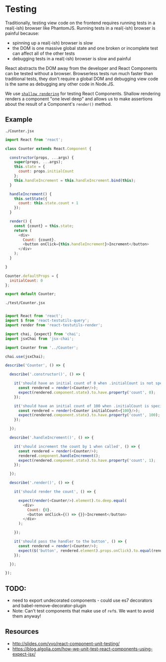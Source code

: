 # Testing

Traditionally, testing view code on the frontend requires running tests in a real(-ish) browser like PhantomJS.
Running tests in a real(-ish) browser is painful because:

- spinning up a real(-ish) browser is slow
- the DOM is one massive global state and one broken or incomplete test can affect all of the other tests
- debugging tests in a real(-ish) browser is slow and painful


React abstracts the DOM away from the developer and React Components can be tested without a browser. Browserless tests
run much faster than traditional tests, they don't require a global DOM and debugging view code is the same as
debugging any other code in Node.JS.

We use [`shallow rendering`](https://facebook.github.io/react/docs/test-utils.html#shallow-rendering) for testing
React Components. Shallow rendering renders a component "one level deep" and allows us to make assertions about the
result of a Component's `render()` method.

## Example

`./Counter.jsx`
```javascript
import React from 'react';

class Counter extends React.Component {

  constructor(props, ...args) {
    super(props, ...args);
    this.state = {
      count: props.initialCount
    };
    this.handleIncrement = this.handleIncrement.bind(this);
  }

  handleIncrement() {
    this.setState({
      count: this.state.count + 1
    });
  }

  render() {
    const {count} = this.state;
    return (
      <div>
        Count: {count}.
        <button onClick={this.handleIncrement}>Increment</button>
      </div>
    );
  }

}

Counter.defaultProps = {
  initialCount: 0
};

export default Counter;

```

`./test/Counter.jsx`
```javascript

import React from 'react';
import $ from 'react-testutils-query';
import render from 'react-testutils-render';

import chai, {expect} from 'chai';
import jsxChai from 'jsx-chai';

import Counter from '../Counter';

chai.use(jsxChai);

describe('Counter', () => {

  describe('.constructor()', () => {

    it('should have an initial count of 0 when .initialCount is not specified', () => {
      const rendered = render(<Counter/>);
      expect(rendered.component.state).to.have.property('count', 0);
    });

    it('should have an initial count of 100 when .initialCount is specified', () => {
      const rendered = render(<Counter initialCount={100}/>);
      expect(rendered.component.state).to.have.property('count', 100);
    });

  });

  describe('.handleIncrement()', () => {

    it('should increment the count by 1 when called', () => {
      const rendered = render(<Counter/>);
      rendered.component.handleIncrement();
      expect(rendered.component.state).to.have.property('count', 1);
    });

  });

  describe('.render()', () => {

    it('should render the count', () => {

      expect(render(<Counter/>).element).to.deep.equal(
        <div>
          Count: {0}.
          <button onClick={() => {}}>Increment</button>
        </div>
      );

    });

    it('should pass the handler to the button', () => {
      const rendered = render(<Counter/>);
      expect($('button', rendered.element).props.onClick).to.equal(rendered.component.handleIncrement);
    });

  });

});

```

## TODO:
- need to export undecorated components - could use es7 decorators and babel-remove-decorator-plugin
- Note: Can't test components that make use of `ref`s. We want to avoid them anyway!

## Resources

- http://slides.com/vvo/react-component-unit-testing/
- https://blog.algolia.com/how-we-unit-test-react-components-using-expect-jsx/
